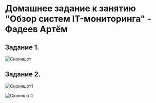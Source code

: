 
# Домашнее задание к занятию "Обзор систем IT-мониторинга" - Фадеев Артём

## Задание 1.

![Скриншот](https://github.com/milky37/hw-monitoring/blob/branch/img/graph.png)


## Задание 2.

![Скриншот1](https://github.com/milky37/hw-monitoring/blob/branch/img/alert.png) 

![Скриншот2](https://github.com/milky37/hw-monitoring/blob/main/jpg/alertmobile.png) 
 

